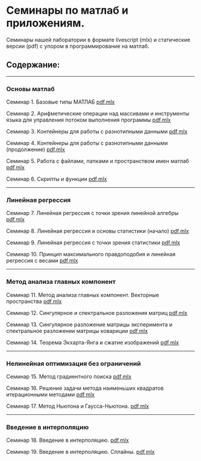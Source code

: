 # Семинары по матлаб и приложениям. 

Семинары нашей лаборатории в формате livescript (mlx) и статические версии (pdf) с упором в программирование
на матлаб.

## Содержание:
-----------------
### Основы матлаб

Семинар 1. Базовые типы МАТЛАБ [pdf](./basics/sem1_4/pdfs/sem1.pdf),[mlx](./basics/sem1_4/sem1.mlx)

Семинар 2. Арифметические операции над массивами и инструменты языка для управления потоком выполнения программы  [pdf](./basics/sem1_4/pdfs/sem2.pdf),[mlx](./basics/sem1_4/sem2.mlx)

Семинар 3. Контейнеры для работы с разнотипными данными  [pdf](./basics/sem1_4/pdfs/sem3.pdf),[mlx](./basics/sem1_4/sem3.mlx)

Семинар 4. Контейнеры для работы с разнотипными данными (продолжение)  [pdf](./basics/sem1_4/pdfs/sem4.pdf),[mlx](./basics/sem1_4/sem4.mlx)

Семинар 5. Работа с файлами, папками и пространством имен матлаб [pdf](./basics/sem5_6/pdfs/sem5.pdf),[mlx](./basics/sem5_6/sem5.mlx)

Семинар 6. Скрипты и функции [pdf](./basics/sem5_6/pdfs/sem6.pdf),[mlx](./basics/sem5_6/sem6.mlx)

-----------------

### Линейная регрессия

Семинар 7. Линейная регрессия с точки зрения линейной алгебры [pdf](./applications/LinearRegression/sem7_10/pdfs/sem7.pdf),[mlx](./applications/LinearRegression/sem7_10/sem7.mlx)

Семинар 8. Линейная регрессия и основы статистики (начало) [pdf](./applications/LinearRegression/sem7_10/pdfs/sem8.pdf),[mlx](./applications/LinearRegression/sem7_10/sem8.mlx)

Семинар 9. Линейная регрессия с точки зрения статистики [pdf](./applications/LinearRegression/sem7_10/pdfs/sem9.pdf),[mlx](./applications/LinearRegression/sem7_10/sem9.mlx)

Семинар 10. Принцип максимального правдоподобия и линейная регрессия с весами [pdf](./applications/LinearRegression/sem7_10/pdfs/sem10.pdf),[mlx](./applications/LinearRegression/sem7_10/sem10.mlx)

---------------------

### Метод анализа главных компонент

Семинар 11. Метод анализа главных компонент. Векторные пространства [pdf](./applications/PrincipalComponentAnalysis/sem11_14/pdfs/sem11.pdf),[mlx](./applications/PrincipalComponentAnalysis/sem11_14/sem11.mlx)

Семинар 12. Сингулярное и спектральное разложения матриц [pdf](./applications/PrincipalComponentAnalysis/sem11_14/pdfs/sem12.pdf),[mlx](./applications/PrincipalComponentAnalysis/sem11_14/sem12.mlx)

Семинар 13. Сингулярное разложение матрицы эксперимента и спектральное разложении матрицы ковариции [pdf](./applications/PrincipalComponentAnalysis/sem11_14/pdfs/sem13.pdf),[mlx](./applications/PrincipalComponentAnalysis/sem11_14/sem13.mlx)

Семинар 14. Теорема Экхарта-Янга и сжатие изображений [pdf](./applications/PrincipalComponentAnalysis/sem11_14/pdfs/sem14.pdf),[mlx](./applications/PrincipalComponentAnalysis/sem11_14/sem14.mlx)

-------------------------------------

### Нелинейная оптимизация без ограничений

Семинар 15. Метод градиентного поиска [pdf](./applications/UnconstrainedOptimization/sem15_17/pdfs/sem15.pdf),[mlx](./applications/UnconstrainedOptimization/sem15_17/sem15.mlx)

Семинар 16. Решение задачи метода наименьших квадратов итерационными методами [pdf](./applications/UnconstrainedOptimization/sem15_17/pdfs/sem16.pdf),[mlx](./applications/UnconstrainedOptimization/sem15_17/sem16.mlx) 

Семинар 17. Метод Ньютона и Гаусса-Ньютона. [pdf](./applications/UnconstrainedOptimization/sem15_17/pdfs/sem17.pdf),[mlx](./applications/UnconstrainedOptimization/sem15_17/sem17.mlx) 

-------------------------------------

### Введение в интерполяцию

Семинар 18. Введение в интерполяцию. [pdf](./applications/Interpolation/sem18_19/pdfs/sem18.pdf),[mlx](./applications/Interpolation/sem18_19/sem18.mlx) 

Семинар 19. Введение в интерполяцию. Сплайны. [pdf](./applications/Interpolation/sem18_19/pdfs/sem19.pdf),[mlx](./applications/Interpolation/sem18_19/sem19.mlx) 

